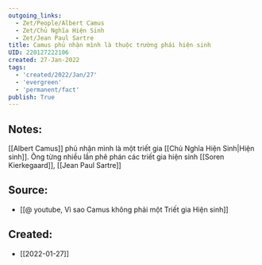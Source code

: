 ```yaml
---
outgoing_links:
  - Zet/People/Albert Camus
  - Zet/Chủ Nghĩa Hiện Sinh
  - Zet/Jean Paul Sartre
title: Camus phủ nhận mình là thuộc trường phái hiện sinh
UID: 220127222106
created: 27-Jan-2022
tags:
  - 'created/2022/Jan/27'
  - 'evergreen'
  - 'permanent/fact'
publish: True
---
```

## Notes:
[[Albert Camus]] phủ nhận mình là một triết gia [[Chủ Nghĩa Hiện Sinh|Hiện sinh]]. Ông từng nhiều lần phê phán các triết gia hiện sinh [[Soren Kierkegaard]], [[Jean Paul Sartre]]

## Source:
- [[@ youtube, Vì sao Camus không phải một Triết gia Hiện sinh]]



## Created:
- [[2022-01-27]]
